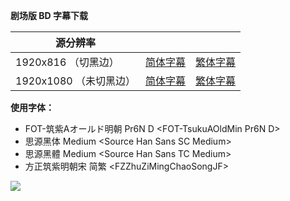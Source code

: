 **剧场版 BD 字幕下载**

| 源分辨率               |                                                              |                                                              |
| ---------------------- | ------------------------------------------------------------ | ------------------------------------------------------------ |
| 1920x816 （切黑边）    | [简体字幕](https://github.com/tastysugar/SweetSub-source/raw/master/Children%20of%20the%20Sea/%5BSweetSub%5D%20Children%20of%20the%20Sea.chs.ass) | [繁体字幕](https://github.com/tastysugar/SweetSub-source/raw/master/Children%20of%20the%20Sea/%5BSweetSub%5D%20Children%20of%20the%20Sea.cht.ass) |
| 1920x1080 （未切黑边） | [简体字幕](https://github.com/tastysugar/SweetSub-source/raw/master/Children%20of%20the%20Sea/%5BSweetSub%5D%20Children%20of%20the%20Sea.uncropped.chs.ass) | [繁体字幕](https://github.com/tastysugar/SweetSub-source/raw/master/Children%20of%20the%20Sea/%5BSweetSub%5D%20Children%20of%20the%20Sea.uncropped.cht.ass) |



**使用字体：**

- FOT-筑紫Aオールド明朝 Pr6N D \<FOT-TsukuAOldMin Pr6N D>
- 思源黑体 Medium \<Source Han Sans SC Medium>
- 思源黑體 Medium \<Source Han Sans TC Medium>
- 方正筑紫明朝宋 简繁 \<FZZhuZiMingChaoSongJF>





![](https://i.loli.net/2020/05/20/WuCzkVMAOYRBaFd.png)